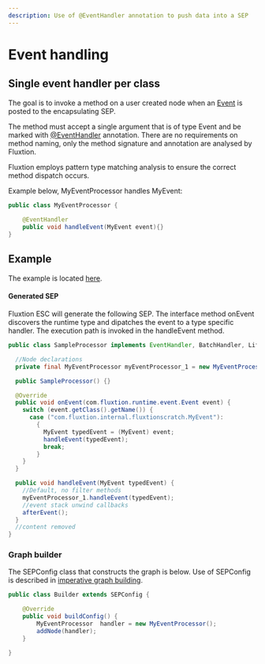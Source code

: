 ```yaml
---
description: Use of @EventHandler annotation to push data into a SEP
---
```


# Event handling

## Single event handler per class

The goal is to invoke a method on a user created node when an [Event](https://github.com/v12technology/fluxtion/blob/master/api/src/main/java/com/fluxtion/runtime/event/Event.java) is posted to the encapsulating SEP. 

The method must accept a single argument that is of type Event and be marked with [@EventHandler](https://github.com/v12technology/fluxtion/blob/master/builder/src/main/java/com/fluxtion/api/annotations/EventHandler.java) annotation. There are no requirements on method naming, only the method signature and annotation are analysed by Fluxtion. 

Fluxtion employs pattern type matching analysis to ensure the correct method dispatch occurs.

Example below, MyEventProcessor handles MyEvent:

```java
public class MyEventProcessor {
    
    @EventHandler
    public void handleEvent(MyEvent event){}
}
```

## Example

The example is located [here](https://github.com/v12technology/fluxtion/tree/develop/examples/documentation-examples/src/main/java/com/fluxtion/example/core/events/singlehandler).

#### Generated SEP

Fluxtion ESC will generate the following SEP. The interface method onEvent discovers the runtime type and dipatches the event to a type specific handler. The execution path is invoked in the handleEvent method.

```java
public class SampleProcessor implements EventHandler, BatchHandler, Lifecycle {

  //Node declarations
  private final MyEventProcessor myEventProcessor_1 = new MyEventProcessor();

  public SampleProcessor() {}

  @Override
  public void onEvent(com.fluxtion.runtime.event.Event event) {
    switch (event.getClass().getName()) {
      case ("com.fluxtion.internal.fluxtionscratch.MyEvent"):
        {
          MyEvent typedEvent = (MyEvent) event;
          handleEvent(typedEvent);
          break;
        }
    }
  }

  public void handleEvent(MyEvent typedEvent) {
    //Default, no filter methods
    myEventProcessor_1.handleEvent(typedEvent);
    //event stack unwind callbacks
    afterEvent();
  }
  //content removed
}
```

### Graph builder

The SEPConfig class that constructs the graph is below. Use of SEPConfig is described in [imperative graph building](../../graph-building-primitives/imperative.md). 

```java
public class Builder extends SEPConfig {

    @Override
    public void buildConfig() {
        MyEventProcessor  handler = new MyEventProcessor();
        addNode(handler);
    }

}
```

